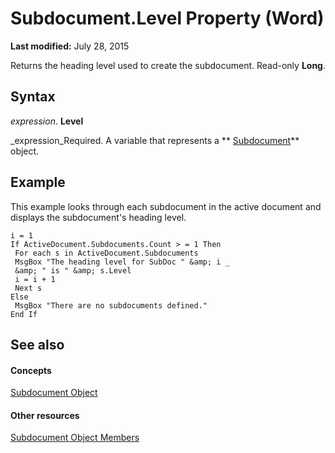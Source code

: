 
# Subdocument.Level Property (Word)

 **Last modified:** July 28, 2015

Returns the heading level used to create the subdocument. Read-only  **Long**.

## Syntax

 _expression_. **Level**

 _expression_Required. A variable that represents a  ** [Subdocument](ed966369-34f6-ef0c-d6d6-4c86baff4793.md)** object.


## Example

This example looks through each subdocument in the active document and displays the subdocument's heading level.


```
i = 1 
If ActiveDocument.Subdocuments.Count > = 1 Then 
 For each s in ActiveDocument.Subdocuments 
 MsgBox "The heading level for SubDoc " &amp; i _ 
 &amp; " is " &amp; s.Level 
 i = i + 1 
 Next s 
Else 
 MsgBox "There are no subdocuments defined." 
End If
```


## See also


#### Concepts


 [Subdocument Object](ed966369-34f6-ef0c-d6d6-4c86baff4793.md)
#### Other resources


 [Subdocument Object Members](7f30e191-8a01-2565-3a9b-2139733e2f82.md)
